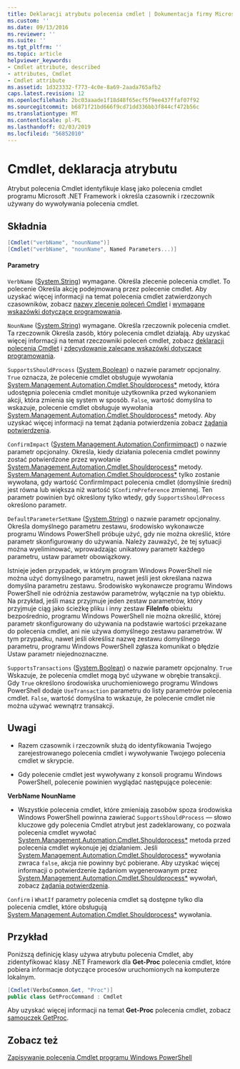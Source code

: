 ```yaml
---
title: Deklaracji atrybutu polecenia cmdlet | Dokumentacja firmy Microsoft
ms.custom: ''
ms.date: 09/13/2016
ms.reviewer: ''
ms.suite: ''
ms.tgt_pltfrm: ''
ms.topic: article
helpviewer_keywords:
- Cmdlet attribute, described
- attributes, Cmdlet
- Cmdlet attribute
ms.assetid: 1d323332-f773-4c0e-8a69-2aada765afb2
caps.latest.revision: 12
ms.openlocfilehash: 2bc03aaade1f18d48f65ecf5f9ee437ffaf07f92
ms.sourcegitcommit: b6871f21bd666f9cd71dd336bb3f844cf472b56c
ms.translationtype: MT
ms.contentlocale: pl-PL
ms.lasthandoff: 02/03/2019
ms.locfileid: "56852010"
---
```

# <a name="cmdlet-attribute-declaration"></a>Cmdlet, deklaracja atrybutu

Atrybut polecenia Cmdlet identyfikuje klasę jako polecenia cmdlet programu Microsoft .NET Framework i określa czasownik i rzeczownik używany do wywoływania polecenia cmdlet.

## <a name="syntax"></a>Składnia

```csharp
[Cmdlet("verbName", "nounName")]
[Cmdlet("verbName", "nounName", Named Parameters...)]
```

#### <a name="parameters"></a>Parametry

`VerbName` ([System.String](/dotnet/api/System.String)) wymagane. Określa zlecenie polecenia cmdlet. To polecenie Określa akcję podejmowaną przez polecenie cmdlet. Aby uzyskać więcej informacji na temat polecenia cmdlet zatwierdzonych czasowników, zobacz [nazwy zlecenie poleceń Cmdlet](./approved-verbs-for-windows-powershell-commands.md) i [wymagane wskazówki dotyczące programowania](./required-development-guidelines.md).

`NounName` ([System.String](/dotnet/api/System.String)) wymagane. Określa rzeczownik polecenia cmdlet. Ta rzeczownik Określa zasób, który polecenia cmdlet działają. Aby uzyskać więcej informacji na temat rzeczowniki poleceń cmdlet, zobacz [deklaracji polecenia Cmdlet](./cmdlet-class-declaration.md) i [zdecydowanie zalecane wskazówki dotyczące programowania](./strongly-encouraged-development-guidelines.md).

`SupportsShouldProcess` ([System.Boolean](/dotnet/api/System.Boolean)) o nazwie parametr opcjonalny. `True` oznacza, że polecenie cmdlet obsługuje wywołania [System.Management.Automation.Cmdlet.Shouldprocess*](/dotnet/api/System.Management.Automation.Cmdlet.ShouldProcess) metody, która udostępnia polecenia cmdlet monituje użytkownika przed wykonaniem akcji, która zmienia się system w sposób. `False`, wartość domyślna to wskazuje, polecenie cmdlet obsługuje wywołania [System.Management.Automation.Cmdlet.Shouldprocess*](/dotnet/api/System.Management.Automation.Cmdlet.ShouldProcess) metody. Aby uzyskać więcej informacji na temat żądania potwierdzenia zobacz [żądania potwierdzenia](./requesting-confirmation-from-cmdlets.md).

`ConfirmImpact` ([System.Management.Automation.Confirmimpact](/dotnet/api/System.Management.Automation.ConfirmImpact)) o nazwie parametr opcjonalny. Określa, kiedy działania polecenia cmdlet powinny zostać potwierdzone przez wywołanie [System.Management.Automation.Cmdlet.Shouldprocess*](/dotnet/api/System.Management.Automation.Cmdlet.ShouldProcess) metody. [System.Management.Automation.Cmdlet.Shouldprocess*](/dotnet/api/System.Management.Automation.Cmdlet.ShouldProcess) tylko zostanie wywołana, gdy wartość ConfirmImpact polecenia cmdlet (domyślnie średni) jest równa lub większa niż wartość `$ConfirmPreference` zmiennej. Ten parametr powinien być określony tylko wtedy, gdy `SupportsShouldProcess` określono parametr.

`DefaultParameterSetName` ([System.String](/dotnet/api/System.String)) o nazwie parametr opcjonalny. Określa domyślnego parametru zestawu, środowisko wykonawcze programu Windows PowerShell próbuje użyć, gdy nie można określić, które parametr skonfigurowany do używania. Należy zauważyć, że tej sytuacji można wyeliminować, wprowadzając unikatowy parametr każdego parametru, ustaw parametr obowiązkowy.

Istnieje jeden przypadek, w którym program Windows PowerShell nie można użyć domyślnego parametru, nawet jeśli jest określana nazwa domyślna parametru zestawu. Środowisko wykonawcze programu Windows PowerShell nie odróżnia zestawów parametrów, wyłącznie na typ obiektu. Na przykład, jeśli masz przyjmuje jeden zestaw parametrów, który przyjmuje ciąg jako ścieżkę pliku i inny zestaw **FileInfo** obiektu bezpośrednio, programu Windows PowerShell nie można określić, której parametr skonfigurowany do używania na podstawie wartości przekazane do polecenia cmdlet, ani nie używa domyślnego zestawu parametrów. W tym przypadku, nawet jeśli określisz nazwę zestawu domyślnego parametru, programu Windows PowerShell zgłasza komunikat o błędzie Ustaw parametr niejednoznaczne.

`SupportsTransactions` ([System.Boolean](/dotnet/api/System.Boolean)) o nazwie parametr opcjonalny. `True` Wskazuje, że polecenia cmdlet mogą być używane w obrębie transakcji. Gdy `True` określono środowiska uruchomieniowego programu Windows PowerShell dodaje `UseTransaction` parametru do listy parametrów polecenia cmdlet. `False`, wartość domyślna to wskazuje, że polecenie cmdlet nie można używać wewnątrz transakcji.

## <a name="remarks"></a>Uwagi

- Razem czasownik i rzeczownik służą do identyfikowania Twojego zarejestrowanego polecenia cmdlet i wywoływanie Twojego polecenia cmdlet w skrypcie.

- Gdy polecenie cmdlet jest wywoływany z konsoli programu Windows PowerShell, polecenie powinien wyglądać następujące polecenie:

**VerbName NounName**

- Wszystkie polecenia cmdlet, które zmieniają zasobów spoza środowiska Windows PowerShell powinna zawierać `SupportsShouldProcess` — słowo kluczowe gdy polecenia Cmdlet atrybut jest zadeklarowany, co pozwala polecenia cmdlet wywołać [System.Management.Automation.Cmdlet.Shouldprocess*](/dotnet/api/System.Management.Automation.Cmdlet.ShouldProcess) metoda przed polecenia cmdlet wykonuje jej działaniem. Jeśli [System.Management.Automation.Cmdlet.Shouldprocess*](/dotnet/api/System.Management.Automation.Cmdlet.ShouldProcess) wywołania zwraca `false`, akcja nie powinny być pobierane. Aby uzyskać więcej informacji o potwierdzenie żądaniom wygenerowanym przez [System.Management.Automation.Cmdlet.Shouldprocess*](/dotnet/api/System.Management.Automation.Cmdlet.ShouldProcess) wywołań, zobacz [żądania potwierdzenia](./requesting-confirmation-from-cmdlets.md).

`Confirm` i `WhatIf` parametry polecenia cmdlet są dostępne tylko dla polecenia cmdlet, które obsługują [System.Management.Automation.Cmdlet.Shouldprocess*](/dotnet/api/System.Management.Automation.Cmdlet.ShouldProcess) wywołania.

## <a name="example"></a>Przykład

Poniższą definicję klasy używa atrybutu polecenia Cmdlet, aby zidentyfikować klasy .NET Framework dla **Get-Proc** polecenia cmdlet, które pobiera informacje dotyczące procesów uruchomionych na komputerze lokalnym.

```csharp
[Cmdlet(VerbsCommon.Get, "Proc")]
public class GetProcCommand : Cmdlet
```

Aby uzyskać więcej informacji na temat **Get-Proc** polecenia cmdlet, zobacz [samouczek GetProc](./getproc-tutorial.md).

## <a name="see-also"></a>Zobacz też

[Zapisywanie polecenia Cmdlet programu Windows PowerShell](./writing-a-windows-powershell-cmdlet.md)
